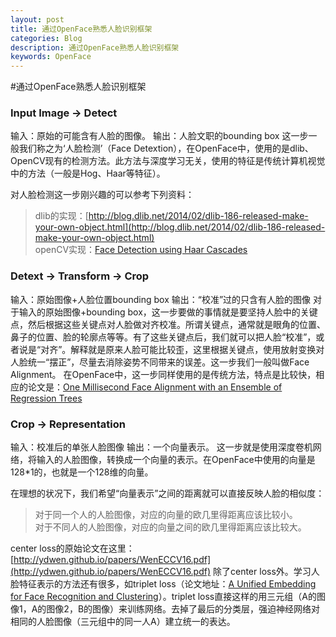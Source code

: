 ```yaml
---
layout: post
title: 通过OpenFace熟悉人脸识别框架
categories: Blog
description: 通过OpenFace熟悉人脸识别框架
keywords: OpenFace
---
```


#通过OpenFace熟悉人脸识别框架

### Input Image -> Detect

输入：原始的可能含有人脸的图像。
输出：人脸文职的bounding box
这一步一般我们称之为‘人脸检测’（Face Detextion），在OpenFace中，使用的是dlib、OpenCV现有的检测方法。此方法与深度学习无关，使用的特征是传统计算机视觉中的方法（一般是Hog、Haar等特征）。

对人脸检测这一步刚兴趣的可以参考下列资料：
> dlib的实现：[http://blog.dlib.net/2014/02/dlib-186-released-make-your-own-object.html](http://blog.dlib.net/2014/02/dlib-186-released-make-your-own-object.html)
><br> openCV实现：[Face Detection using Haar Cascades](http://docs.opencv.org/trunk/d7/d8b/tutorial_py_face_detection.html)

### Detext -> Transform -> Crop
输入：原始图像+人脸位置bounding box
输出：“校准”过的只含有人脸的图像
对于输入的原始图像+bounding box，这一步要做的事情就是要坚持人脸中的关键点，然后根据这些关键点对人脸做对齐校准。所谓关键点，通常就是眼角的位置、鼻子的位置、脸的轮廓点等等。有了这些关键点后，我们就可以把人脸“校准”，或者说是“对齐”。解释就是原来人脸可能比较歪，这里根据关键点，使用放射变换对人脸统一“摆正”，尽量去消除姿势不同带来的误差。这一步我们一般叫做Face Alignment。
在OpenFace中，这一步同样使用的是传统方法，特点是比较快，相应的论文是：[One Millisecond Face Alignment with an Ensemble of Regression Trees](https://pdfs.semanticscholar.org/d78b/6a5b0dcaa81b1faea5fb0000045a62513567.pdf)

### Crop -> Representation
输入：校准后的单张人脸图像
输出：一个向量表示。
这一步就是使用深度卷机网络，将输入的人脸图像，转换成一个向量的表示。在OpenFace中使用的向量是128*1的，也就是一个128维的向量。

在理想的状况下，我们希望“向量表示”之间的距离就可以直接反映人脸的相似度：
>对于同一个人的人脸图像，对应的向量的欧几里得距离应该比较小。
></br>对于不同人的人脸图像，对应的向量之间的欧几里得距离应该比较大。


center loss的原始论文在这里：[http://ydwen.github.io/papers/WenECCV16.pdf](http://ydwen.github.io/papers/WenECCV16.pdf)
除了center loss外。学习人脸特征表示的方法还有很多，如triplet loss（论文地址：[A Unified Embedding for Face Recognition and Clustering](https://arxiv.org/abs/1503.03832)）。triplet loss直接这样的用三元组（A的图像1，A的图像2，B的图像）来训练网络。去掉了最后的分类层，强迫神经网络对相同的人脸图像（三元组中的同一人A）建立统一的表达。